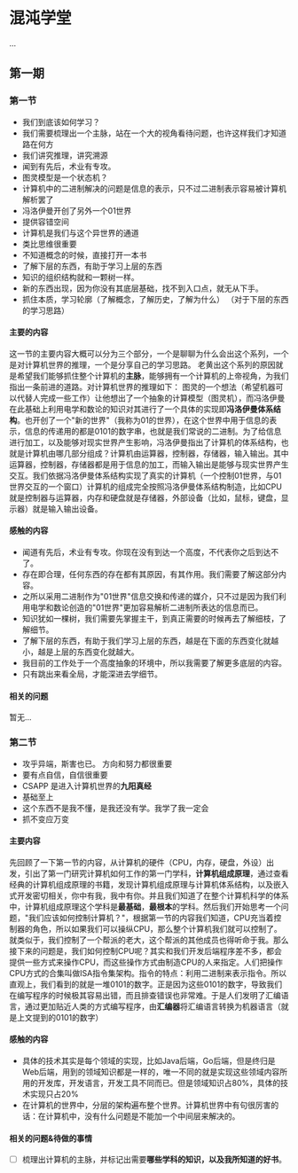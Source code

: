 # 混沌学堂
...
## 第一期
### 第一节
- 我们到底该如何学习？
-  我们需要梳理出一个主脉，站在一个大的视角看待问题，也许这样我们才知道路在何方
- 我们讲究推理，讲究溯源
- 闻到有先后，术业有专攻。
- 图灵模型是一个状态机？
-  计算机中的二进制解决的问题是信息的表示，只不过二进制表示容易被计算机解析罢了
- 冯洛伊曼开创了另外一个01世界
- 提供容错空间
- 计算机是我们与这个异世界的通道
- 类比思维很重要
- 不知道概念的时候，直接打开一本书 
- 了解下层的东西，有助于学习上层的东西 
- 知识的组织结构就和一颗树一样。
- 新的东西出现，因为你没有其底层基础，找不到入口点，就无从下手。
-  抓住本质，学习轮廓（了解概念，了解历史，了解为什么） （对于下层的东西的学习思路） 
#### 主要的内容
这一节的主要内容大概可以分为三个部分，一个是聊聊为什么会出这个系列，一个是对计算机世界的推理，一个是分享自己的学习思路。
老黄出这个系列的原因就是希望我们能够抓住整个计算机的**主脉**，能够拥有一个计算机的上帝视角，为我们指出一条前进的道路。对计算机世界的推理如下：
图灵的一个想法（希望机器可以代替人完成一些工作）让他想出了一个抽象的计算模型（图灵机），而冯洛伊曼在此基础上利用电学和数论的知识对其进行了一个具体的实现即**冯洛伊曼体系结构**。也开创了一个"新的世界"（我称为01的世界），在这个世界中用于信息的表示，信息的传递用的都是0101的数字串，也就是我们常说的二进制。为了给信息进行加工，以及能够对现实世界产生影响，冯洛伊曼指出了计算机的体系结构，也就是计算机由哪几部分组成？计算机由运算器，控制器，存储器，输入输出。其中运算器，控制器，存储器都是用于信息的加工，而输入输出是能够与现实世界产生交互。我们依据冯洛伊曼体系结构实现了真实的计算机（一个控制01世界，与01世界交互的一个窗口）计算机的组成完全按照冯洛伊曼体系结构制造，比如CPU就是控制器与运算器，内存和硬盘就是存储器，外部设备（比如，鼠标，键盘，显示器）就是输入输出设备。
#### 感触的内容
- 闻道有先后，术业有专攻。你现在没有到达一个高度，不代表你之后到达不了。
- 存在即合理，任何东西的存在都有其原因，有其作用。我们需要了解这部分内容。
- 之所以采用二进制作为"01世界"信息交换和传递的媒介，只不过是因为我们利用电学和数论创造的"01世界"更加容易解析二进制所表达的信息而已。
- 知识犹如一棵树，我们需要先掌握主干，到真正需要的时候再去了解细枝，了解细节。
- 了解下层的东西，有助于我们学习上层的东西，越是在下面的东西变化就越小，越是上层的东西变化就越大。
- 我目前的工作处于一个高度抽象的环境中，所以我需要了解更多底层的内容。
- 只有跳出来看全局，才能深进去学细节。
#### 相关的问题
暂无...
### 第二节
- 攻乎异端，斯害也已。 方向和努力都很重要
- 要有点自信，自信很重要
- CSAPP 是进入计算机世界的**九阳真经**
- 基础至上
- 这个东西不是我不懂，是我还没有学。我学了我一定会
- 抓不变应万变
#### 主要内容
先回顾了一下第一节的内容，从计算机的硬件（CPU，内存，硬盘，外设）出发，引出了第一门研究计算机如何工作的第一门学科，**计算机组成原理**，通过查看经典的计算机组成原理的书籍，发现计算机组成原理与计算机体系结构，以及嵌入式开发密切相关，你中有我，我中有你。并且我们知道了在整个计算机科学的体系中，计算机组成原理这个学科是**最基础**，**最根本**的学科。然后我们开始思考一个问题，"我们应该如何控制计算机？"，根据第一节的内容我们知道，CPU充当着控制器的角色，所以如果我们可以操纵CPU，那么整个计算机我们就可以控制了。就类似于，我们控制了一个帮派的老大，这个帮派的其他成员也得听命于我。那么接下来的问题是，我们如何控制CPU呢？其实和我们开发后端程序差不多，都会提供一些方式来操作CPU，而这些操作方式由制造CPU的人来指定。人们把操作CPU方式的合集叫做ISA指令集架构。指令的特点：利用二进制来表示指令。所以直观上，我们看到的就是一堆0101的数字。正是因为这些0101的数字，导致我们在编写程序的时候极其容易出错，而且排查错误也非常难。于是人们发明了汇编语言，通过更加贴近人类的方式编写程序，由**汇编器**将汇编语言转换为机器语言（就是上文提到的0101的数字）
#### 感触的内容
- 具体的技术其实是每个领域的实现，比如Java后端，Go后端，但是终归是Web后端，用到的领域知识都是一样的，唯一不同的就是实现这些领域内容所用的开发库，开发语言，开发工具不同而已。但是领域知识占80%，具体的技术实现只占20%
- 在计算机的世界中，分层的架构遍布整个世界。计算机世界中有句很厉害的话：在计算机中，没有什么问题是不能加一个中间层来解决的。
#### 相关的问题&待做的事情
- [ ] 梳理出计算机的主脉，并标记出需要**哪些学科的知识，以及我所知道的好书**。
